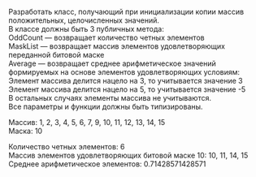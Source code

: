 Разработать класс, получающий при инициализации копии массив положительных, целочисленных значений.  
В классе должны быть 3 публичных метода:  
OddCount — возвращает количество четных элементов  
MaskList — возвращает массив элементов удовлетворяющих переданной битовой маске  
Average — возвращает среднее арифметическое значений формируемых на основе элементов удовлетворяющих условиям:  
Элемент массива делится нацело на 3, то учитывается значение 3  
Элемент массива делится нацело на 5, то учитывается значение -5  
В остальных случаях элементы массива не учитываются.  
Все параметры и функции должны быть типизированы.  
  
Массив: 1, 2, 3, 4, 5, 6, 7, 9, 10, 11, 12, 13, 14, 15  
Маска: 10  
  
Количество четных элементов: 6  
Массив элементов удовлетворяющих битовой маске 10: 10, 11, 14, 15  
Среднее арифметическое элементов: 0.71428571428571
